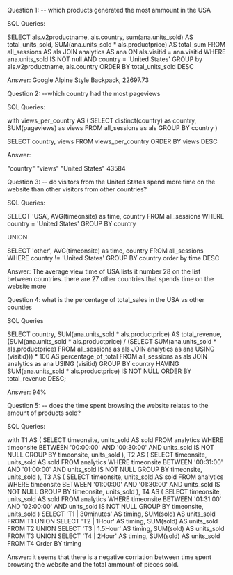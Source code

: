 Question 1: -- which products generated the most ammount in the USA


SQL Queries:


SELECT 
	als.v2productname,
	als.country,
	sum(ana.units_sold) AS total_units_sold,
	SUM(ana.units_sold * als.productprice) AS total_sum
FROM all_sessions AS als 
JOIN analytics AS ana
	ON als.visitid = ana.visitid 
WHERE ana.units_sold IS NOT null AND country = 'United States'
GROUP by als.v2productname, als.country
ORDER BY total_units_sold DESC

Answer: Google Alpine Style Backpack, 22697.73


Question 2: --which country had the most pageviews 

SQL Queries: 

with views_per_country AS (
SELECT distinct(country) as country, SUM(pageviews) as views
FROM all_sessions as als 
GROUP BY country
)

SELECT country, views 
FROM views_per_country
ORDER BY views DESC

Answer: 

"country"	"views"
"United States"	43584



Question 3: -- do visitors from the United States spend more time on the website than other visitors from other countries?


SQL Queries:


SELECT 'USA', AVG(timeonsite) as time, country 
FROM all_sessions 
WHERE country = 'United States'
GROUP BY country

UNION 

SELECT 'other', AVG(timeonsite) as time, country 
FROM all_sessions 
WHERE country != 'United States'
GROUP BY country
order by time DESC

Answer:
The average view time of USA lists it number 28 on the list between countries. there are 27 other countries that spends time on the website more 


Question 4: what is the percentage of total_sales in the USA vs other counties 

SQL Queries 

SELECT
    country,
    SUM(ana.units_sold * als.productprice) AS total_revenue,
    (SUM(ana.units_sold * als.productprice) / (SELECT SUM(ana.units_sold * als.productprice) FROM all_sessions as als JOIN analytics as ana USING (visitid))) * 100 AS percentage_of_total
FROM all_sessions as als
JOIN analytics as ana USING (visitid)
GROUP BY country
HAVING SUM(ana.units_sold * als.productprice) IS NOT NULL
ORDER BY total_revenue DESC;

Answer: 94%


Question 5: -- does the time spent browsing the website relates to the amount of products sold? 


SQL Queries:



with T1 AS (
SELECT timeonsite, units_sold AS sold
FROM analytics
WHERE timeonsite BETWEEN '00:00:00' AND '00:30:00' AND units_sold IS NOT NULL
GROUP BY timeonsite, units_sold
), 
T2 AS (
SELECT timeonsite, units_sold AS sold
FROM analytics
WHERE timeonsite BETWEEN '00:31:00' AND '01:00:00' AND units_sold IS NOT NULL
GROUP BY timeonsite, units_sold
), 
T3 AS (
SELECT timeonsite, units_sold AS sold
FROM analytics
WHERE timeonsite BETWEEN '01:00:00' AND '01:30:00' AND units_sold IS NOT NULL
GROUP BY timeonsite, units_sold
), 
T4 AS (
SELECT timeonsite, units_sold AS sold
FROM analytics
WHERE timeonsite BETWEEN '01:31:00' AND '02:00:00' AND units_sold IS NOT NULL
GROUP BY timeonsite, units_sold
)
SELECT 'T1 | 30minutes' AS timing, SUM(sold) AS units_sold FROM T1
UNION 
SELECT 'T2 | 1Hour'     AS timing, SUM(sold) AS units_sold FROM T2
UNION 
SELECT 'T3 | 1.5Hour'   AS timing, SUM(sold) AS units_sold FROM T3
UNION 
SELECT 'T4 | 2Hour'     AS timing, SUM(sold) AS units_sold FROM T4
Order BY timing

Answer:
it seems that there is a negative corrlation between time spent browsing the website and the total ammount of pieces sold. 
